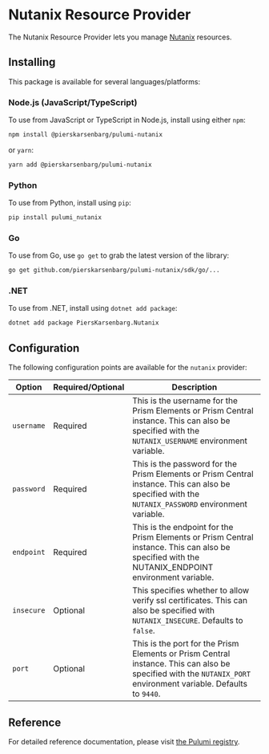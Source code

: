 # Nutanix Resource Provider

The Nutanix Resource Provider lets you manage [Nutanix](https://nutanix.com) resources.

## Installing

This package is available for several languages/platforms:

### Node.js (JavaScript/TypeScript)

To use from JavaScript or TypeScript in Node.js, install using either `npm`:

```bash
npm install @pierskarsenbarg/pulumi-nutanix
```

or `yarn`:

```bash
yarn add @pierskarsenbarg/pulumi-nutanix
```

### Python

To use from Python, install using `pip`:

```bash
pip install pulumi_nutanix
```

### Go

To use from Go, use `go get` to grab the latest version of the library:

```bash
go get github.com/pierskarsenbarg/pulumi-nutanix/sdk/go/...
```

### .NET

To use from .NET, install using `dotnet add package`:

```bash
dotnet add package PiersKarsenbarg.Nutanix
```

## Configuration

The following configuration points are available for the `nutanix` provider:

| Option     | Required/Optional | Description                                                                                                                                         |
| ---------- | ----------------- | --------------------------------------------------------------------------------------------------------------------------------------------------- |
| `username` | Required          | This is the username for the Prism Elements or Prism Central instance. This can also be specified with the `NUTANIX_USERNAME` environment variable. |
| `password` | Required          | This is the password for the Prism Elements or Prism Central instance. This can also be specified with the `NUTANIX_PASSWORD` environment variable. |
| `endpoint` | Required          | This is the endpoint for the Prism Elements or Prism Central instance. This can also be specified with the NUTANIX_ENDPOINT environment variable.   |
| `insecure` | Optional          | This specifies whether to allow verify ssl certificates. This can also be specified with `NUTANIX_INSECURE`. Defaults to `false`.                     |
| `port`     | Optional          | This is the port for the Prism Elements or Prism Central instance. This can also be specified with the `NUTANIX_PORT` environment variable. Defaults to `9440`. |

## Reference

For detailed reference documentation, please visit [the Pulumi registry](https://www.pulumi.com/registry/packages/nutanix/api-docs/).
